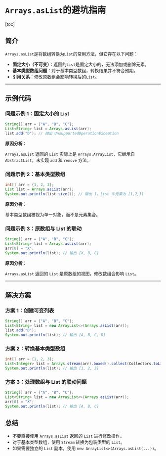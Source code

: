 # `Arrays.asList`的避坑指南

[toc]

## 简介

`Arrays.asList`是将数组转换为`List`的常用方法，但它存在以下问题：

- **固定大小（不可变）**：返回的`List`是固定大小的，无法添加或删除元素。
- **基本类型数组问题**：对于基本类型数组，转换结果并不符合预期。
- **引用关系**：修改原数组会影响转换后的`List`。

---

## 示例代码

### 问题示例 1：固定大小的 List

```java
String[] arr = {"A", "B", "C"};
List<String> list = Arrays.asList(arr);
list.add("D"); // 抛出 UnsupportedOperationException
```

**原因分析：**

`Arrays.asList` 返回的 `List` 实际上是 `Arrays.ArrayList`，它继承自 `AbstractList`，未实现 `add` 和 `remove` 方法。

### 问题示例 2：基本类型数组

```java
int[] arr = {1, 2, 3};
List list = Arrays.asList(arr);
System.out.println(list.size()); // 输出 1，list 中元素为 [1,2,3]
```

**原因分析：**

基本类型数组被视为单一对象，而不是元素集合。

### 问题示例 3：原数组与 List 的联动

```java
String[] arr = {"A", "B", "C"};
List<String> list = Arrays.asList(arr);
arr[0] = "X";
System.out.println(list); // 输出 [X, B, C]
```

**原因分析：**

`Arrays.asList` 返回的 `List` 是原数组的视图，修改数组会影响 `List`。

---

## 解决方案

### 方案 1：创建可变列表

```java
String[] arr = {"A", "B", "C"};
List<String> list = new ArrayList<>(Arrays.asList(arr));
list.add("D");
System.out.println(list); // 输出 [A, B, C, D]
```

### 方案 2：转换基本类型数组

```java
int[] arr = {1, 2, 3};
List<Integer> list = Arrays.stream(arr).boxed().collect(Collectors.toList());
System.out.println(list); // 输出 [1, 2, 3]
```

### 方案 3：处理数组与 List 的联动问题

```java
String[] arr = {"A", "B", "C"};
List<String> list = new ArrayList<>(Arrays.asList(arr));
arr[0] = "X";
System.out.println(list); // 输出 [A, B, C]
```

## 总结

- 不要直接使用 `Arrays.asList` 返回的 `List` 进行修改操作。
- 对于基本类型数组，使用 `Stream` 转换为包装类型的 `List`。
- 如果需要独立的 `List` 副本，使用 `new ArrayList<>(Arrays.asList(...))`。